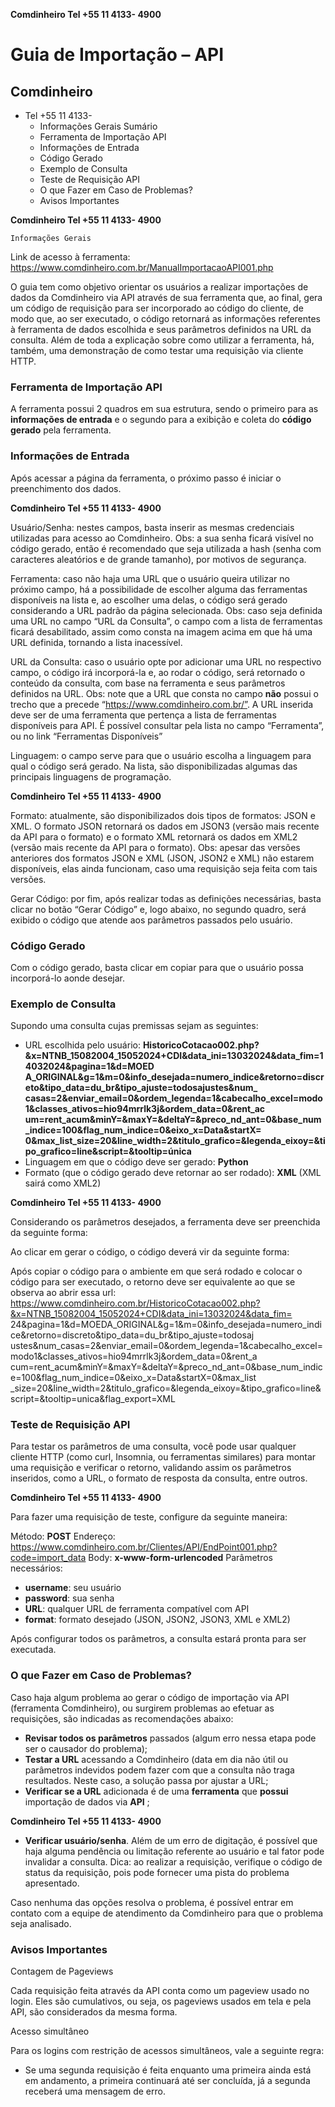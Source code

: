 **Comdinheiro
Tel +55 11 4133- 4900**

# Guia de Importação – API

## Comdinheiro

- Tel +55 11 4133-
  - Informações Gerais Sumário
  - Ferramenta de Importação API
  - Informações de Entrada
  - Código Gerado
  - Exemplo de Consulta
  - Teste de Requisição API
  - O que Fazer em Caso de Problemas?
  - Avisos Importantes

**Comdinheiro
Tel +55 11 4133- 4900**

```
Informações Gerais
```

Link de acesso à ferramenta: <https://www.comdinheiro.com.br/ManualImportacaoAPI001.php>

O guia tem como objetivo orientar os usuários a realizar importações de dados da Comdinheiro via API através de sua
ferramenta que, ao final, gera um código de requisição para ser incorporado ao código do cliente, de modo que, ao
ser executado, o código retornará as informações referentes à ferramenta de dados escolhida e seus parâmetros
definidos na URL da consulta. Além de toda a explicação sobre como utilizar a ferramenta, há, também, uma
demonstração de como testar uma requisição via cliente HTTP.

### Ferramenta de Importação API

A ferramenta possui 2 quadros em sua estrutura, sendo o primeiro para as **informações de entrada** e o segundo para
a exibição e coleta do **código gerado** pela ferramenta.

### Informações de Entrada

Após acessar a página da ferramenta, o próximo passo é iniciar o preenchimento dos dados.

**Comdinheiro
Tel +55 11 4133- 4900**

Usuário/Senha: nestes campos, basta inserir as mesmas credenciais utilizadas para acesso ao Comdinheiro.
Obs: a sua senha ficará visível no código gerado, então é recomendado que seja utilizada a hash (senha com caracteres
aleatórios e de grande tamanho), por motivos de segurança.

Ferramenta: caso não haja uma URL que o usuário queira utilizar no próximo campo, há a possibilidade de escolher
alguma das ferramentas disponíveis na lista e, ao escolher uma delas, o código será gerado considerando a URL
padrão da página selecionada.
Obs: caso seja definida uma URL no campo “URL da Consulta”, o campo com a lista de ferramentas ficará desabilitado,
assim como consta na imagem acima em que há uma URL definida, tornando a lista inacessível.

URL da Consulta: caso o usuário opte por adicionar uma URL no respectivo campo, o código irá incorporá-la e, ao
rodar o código, será retornado o conteúdo da consulta, com base na ferramenta e seus parâmetros definidos na URL.
Obs: note que a URL que consta no campo **não** possui o trecho que a precede “<https://www.comdinheiro.com.br/”>.
A URL inserida deve ser de uma ferramenta que pertença a lista de ferramentas disponíveis para API. É possível
consultar pela lista no campo “Ferramenta”, ou no link “Ferramentas Disponíveis”

Linguagem: o campo serve para que o usuário escolha a linguagem para qual o código será gerado. Na lista, são
disponibilizadas algumas das principais linguagens de programação.

**Comdinheiro
Tel +55 11 4133- 4900**

Formato: atualmente, são disponibilizados dois tipos de formatos: JSON e XML. O formato JSON retornará os dados
em JSON3 (versão mais recente da API para o formato) e o formato XML retornará os dados em XML2 (versão mais
recente da API para o formato).
Obs: apesar das versões anteriores dos formatos JSON e XML (JSON, JSON2 e XML) não estarem disponíveis, elas
ainda funcionam, caso uma requisição seja feita com tais versões.

Gerar Código: por fim, após realizar todas as definições necessárias, basta clicar no botão “Gerar Código” e, logo
abaixo, no segundo quadro, será exibido o código que atende aos parâmetros passados pelo usuário.

### Código Gerado

Com o código gerado, basta clicar em copiar para que o usuário possa incorporá-lo aonde desejar.

### Exemplo de Consulta

Supondo uma consulta cujas premissas sejam as seguintes:

- URL escolhida pelo usuário:
    **HistoricoCotacao002.php?&x=NTNB_15082004_15052024+CDI&data_ini=13032024&data_fim=14032024&pagina=1&d=MOED**
    **A_ORIGINAL&g=1&m=0&info_desejada=numero_indice&retorno=discreto&tipo_data=du_br&tipo_ajuste=todosajustes&num_**
    **casas=2&enviar_email=0&ordem_legenda=1&cabecalho_excel=modo1&classes_ativos=hio94mrrlk3j&ordem_data=0&rent_ac**
    **um=rent_acum&minY=&maxY=&deltaY=&preco_nd_ant=0&base_num_indice=100&flag_num_indice=0&eixo_x=Data&startX=**
    **0&max_list_size=20&line_width=2&titulo_grafico=&legenda_eixoy=&tipo_grafico=line&script=&tooltip=única**
- Linguagem em que o código deve ser gerado: **Python**
- Formato (que o código gerado deve retornar ao ser rodado): **XML** (XML sairá como XML2)

**Comdinheiro
Tel +55 11 4133- 4900**

Considerando os parâmetros desejados, a ferramenta deve ser preenchida da seguinte forma:

Ao clicar em gerar o código, o código deverá vir da seguinte forma:

Após copiar o código para o ambiente em que será rodado e colocar o código para ser executado, o retorno deve
ser equivalente ao que se observa ao abrir essa url:
<https://www.comdinheiro.com.br/HistoricoCotacao002.php?&x=NTNB_15082004_15052024+CDI&data_ini=13032024&data_fim=>
24&pagina=1&d=MOEDA_ORIGINAL&g=1&m=0&info_desejada=numero_indice&retorno=discreto&tipo_data=du_br&tipo_ajuste=todosaj
ustes&num_casas=2&enviar_email=0&ordem_legenda=1&cabecalho_excel=modo1&classes_ativos=hio94mrrlk3j&ordem_data=0&rent_a
cum=rent_acum&minY=&maxY=&deltaY=&preco_nd_ant=0&base_num_indice=100&flag_num_indice=0&eixo_x=Data&startX=0&max_list
_size=20&line_width=2&titulo_grafico=&legenda_eixoy=&tipo_grafico=line&script=&tooltip=unica&flag_export=XML

### Teste de Requisição API

Para testar os parâmetros de uma consulta, você pode usar qualquer cliente HTTP (como curl, Insomnia, ou ferramentas similares) para montar uma requisição e verificar o retorno, validando assim os parâmetros inseridos, como a URL, o formato de resposta da consulta, entre outros.

**Comdinheiro
Tel +55 11 4133- 4900**

Para fazer uma requisição de teste, configure da seguinte maneira:

Método: **POST**
Endereço: <https://www.comdinheiro.com.br/Clientes/API/EndPoint001.php?code=import_data>
Body: **x-www-form-urlencoded**
Parâmetros necessários:

- **username**: seu usuário
- **password**: sua senha
- **URL**: qualquer URL de ferramenta compatível com API
- **format**: formato desejado (JSON, JSON2, JSON3, XML e XML2)

Após configurar todos os parâmetros, a consulta estará pronta para ser executada.

### O que Fazer em Caso de Problemas?

Caso haja algum problema ao gerar o código de importação via API (ferramenta Comdinheiro), ou surgirem problemas
ao efetuar as requisições, são indicadas as recomendações abaixo:

- **Revisar todos os parâmetros** passados (algum erro nessa etapa pode ser o causador do problema);
- **Testar a URL** acessando a Comdinheiro (data em dia não útil ou parâmetros indevidos podem fazer com que
    a consulta não traga resultados. Neste caso, a solução passa por ajustar a URL;
- **Verificar se a URL** adicionada é de uma **ferramenta** que **possui** importação de dados via **API** ;

**Comdinheiro
Tel +55 11 4133- 4900**

- **Verificar usuário/senha**. Além de um erro de digitação, é possível que haja alguma pendência ou limitação
    referente ao usuário e tal fator pode invalidar a consulta. Dica: ao realizar a requisição, verifique o código de
    status da requisição, pois pode fornecer uma pista do problema apresentado.

Caso nenhuma das opções resolva o problema, é possível entrar em contato com a equipe de atendimento da
Comdinheiro para que o problema seja analisado.

### Avisos Importantes

Contagem de Pageviews

Cada requisição feita através da API conta como um pageview usado no login. Eles são cumulativos, ou seja, os
pageviews usados em tela e pela API, são considerados da mesma forma.

Acesso simultâneo

Para os logins com restrição de acessos simultâneos, vale a seguinte regra:

- Se uma segunda requisição é feita enquanto uma primeira ainda está em andamento, a primeira continuará até ser
concluída, já a segunda receberá uma mensagem de erro.
